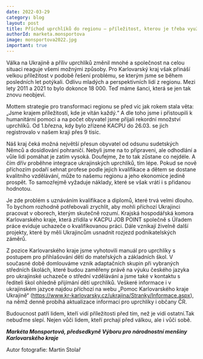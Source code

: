 ```yaml
---
date: 2022-03-29
category: blog
layout: post
title: Příchod uprchlíků do regionu – příležitost, kterou je třeba využít
authorId: marketa.monsportova
image: monsportova2022.jpg
important: true
---
```

Válka na Ukrajině a příliv uprchlíků změnil mnohé a společnost na celou situaci reaguje všemi možnými způsoby. Pro Karlovarský kraj však přináší velkou příležitost v podobě řešení problému, se kterým jsme se během posledních let potýkali. Odlivu mladých a perspektivních lidí z regionu. Mezi lety 2011 a 2021 to bylo dokonce 18 000. Teď máme šanci, která se jen tak znovu neobjeví.

Mottem strategie pro transformaci regionu se před víc jak rokem stala věta: „Jsme krajem příležitostí, kde je vítán každý.“ A dle toho jsme i přistoupili k humanitární pomoci a na počet obyvatel jsme přijali rekordní množství uprchlíků. Od 1.března, kdy bylo zřízené KACPU do 26.03. se jich registrovalo v našem kraji přes 9 tisíc.

Náš kraj čeká možná největší přesun obyvatel od odsunu sudetských Němců a dosídlování pohraničí. Nebyli jsme na to připraveni, ale odhodlání a vůle lidí pomáhat je zatím vysoká. Doufejme, že to tak zůstane co nejdéle. A čím dřív proběhne integrace ukrajinských uprchlíků, tím lépe. Pokud se nově příchozím podaří sehnat profese po­dle jejich kvalifikace a dětem se dostane kvalitního vzdělávání, může to našemu regionu a jeho ekonomice jedině prospět. To samozřejmě vyžaduje náklady, které se však vrátí i s přidanou hodnotou.

Je zde problém s uznáváním kvalifikace a diplomů, které trvá velmi dlouho. To bychom rozhodně potřebovali zrychlit, aby mohli příchozí Ukrajinci pracovat v oborech, kterým skutečně rozumí. Krajská hospodářská komora Karlovarského kraje, která zřídila v KACPU JOB POINT společně s Úřadem práce eviduje uchazeče o kvalifikovanou práci. Dále vznikají živelně další projekty, které by měli Ukrajincům usnadnit rozjezd podnikatelských záměrů.

Z pozice Karlovarského kraje jsme vyhotovili manuál pro uprchlíky s postupem pro přihlašování dětí do mateřských a základních škol. V současné době domlouváme vznik adaptačních skupin při vybraných středních školách, které budou zaměřeny právě na výuku českého jazyka pro ukrajinské uchazeče o střední vzdělávání a jsme také v kontaktu s řediteli škol ohledně přijímání dětí uprchlíků. Veškeré informace i v ukrajinském jazyce najdou příchozí na webu „Pomoc Karlovarského kraje Ukrajině“ (https://www.kr-karlovarsky.cz/ukrajina/Stranky/Informace.aspx), na němž denně probíhá aktualizace informací pro uprchlíky i občany ČR.

Budoucnost patří lidem, kteří vidí příležitosti před tím, než je vidí ostatní.Tak nebuďme slepí. Nejen vůči lidem, kteří prchají před válkou, ale i vůči sobě. 

***Markéta Monsportová, předsedkyně Výboru pro národnostní menšiny Karlovarského kraje***

Autor fotografie: Martin Stolař
